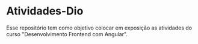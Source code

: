 # Atividades-Dio
Esse repositório tem como objetivo colocar em exposição as atividades do curso "Desenvolvimento Frontend com Angular".
